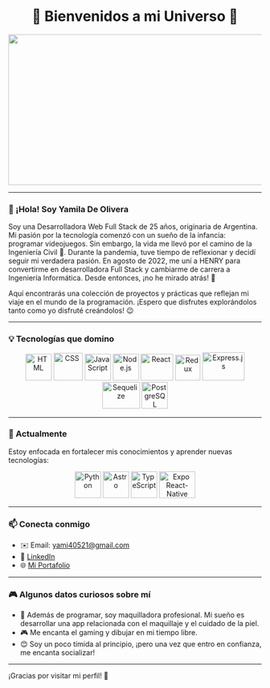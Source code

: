 <h1 align="center">🌌 Bienvenidos a mi Universo 🌌</h1>

<p align="center">
  <img src="https://i.pinimg.com/originals/7a/c7/1e/7ac71e72373b0fb270b3a6d72e44eea3.gif" width="800px" height="300px"/>
</p>

---

### 👋 ¡Hola! Soy Yamila De Olivera

Soy una Desarrolladora Web Full Stack de 25 años, originaria de Argentina. Mi pasión por la tecnología comenzó con un sueño de la infancia: programar videojuegos. Sin embargo, la vida me llevó por el camino de la Ingeniería Civil 🤔. Durante la pandemia, tuve tiempo de reflexionar y decidí seguir mi verdadera pasión. En agosto de 2022, me uní a HENRY para convertirme en desarrolladora Full Stack y cambiarme de carrera a Ingeniería Informática. Desde entonces, ¡no he mirado atrás! 🚀

Aquí encontrarás una colección de proyectos y prácticas que reflejan mi viaje en el mundo de la programación. ¡Espero que disfrutes explorándolos tanto como yo disfruté creándolos! 😉

---

### 💡 Tecnologías que domino

<div align="center">
  <img src="https://www.w3.org/html/logo/img/mark-only-icon.png" alt="HTML" width="52px" height="53px">
  <img src="https://1000marcas.net/wp-content/uploads/2021/02/CSS-Logo-500x283.png" alt="CSS" width="58px" height="55px">
  <img src="https://www.freepnglogos.com/uploads/javascript-png/png-javascript-badge-picture-8.png" alt="JavaScript" width="52px" height="53px">
  <img src="https://cdn-icons-png.flaticon.com/512/919/919825.png" alt="Node.js" width="52px" height="53px">
  <img src="https://upload.wikimedia.org/wikipedia/commons/thumb/a/a7/React-icon.svg/512px-React-icon.svg.png?20220125121207" alt="React" width="65px" height="53px">
  <img src="https://raw.githubusercontent.com/reduxjs/redux/master/logo/logo.png" alt="Redux" width="50px" height="51px">
  <img src="https://blobscdn.gitbook.com/v0/b/gitbook-28427.appspot.com/o/assets%2F-Lgyno4NC7rhy49BAEjN%2F-Lh14lb3LH4C886qWxYA%2F-Lh1DZeIUQennGd9RiHe%2FScreen%20Shot%202019-06-10%20at%2011.30.20%20AM.png?alt=media&token=784b79f6-81b5-4308-97a2-155afb9d496f" alt="Express.js" width="84px" height="56px">
  <img src="https://www.vectorlogo.zone/logos/sequelizejs/sequelizejs-ar21.svg" alt="Sequelize" width="75px" height="53px">
  <img src="https://cdn.iconscout.com/icon/free/png-64/postgresql-11-1175122.png" alt="PostgreSQL" width="52px" height="53px">
</div>

---

### 🌱 Actualmente

Estoy enfocada en fortalecer mis conocimientos y aprender nuevas tecnologías:

<div align="center">
  <img src="https://cdn.iconscout.com/icon/free/png-64/python-3521655-2945099.png" alt="Python" width="52px" height="53px">
  <img src="https://icon.icepanel.io/Technology/png-shadow-512/Astro.png" alt="Astro" width="52px" height="53px">
  <img src="https://cdn.worldvectorlogo.com/logos/typescript.svg" alt="TypeScript" width="52px" height="53px">
  <img src="https://blixtdev.com/content/images/size/w2000/2022/10/exp.png" alt="Expo React-Native" width="72px" height="53px">
</div>

---

### 📫 Conecta conmigo

- ✉️ Email: [yami40521@gmail.com](mailto:yami40521@gmail.com)
- 💼 [LinkedIn](https://www.linkedin.com/in/yamila-de-olivera/)
- 🌐 [Mi Portafolio](https://master--portafolio-yamila-de-olivera.netlify.app/)

---

### 🎮 Algunos datos curiosos sobre mí

- 💄 Además de programar, soy maquilladora profesional. Mi sueño es desarrollar una app relacionada con el maquillaje y el cuidado de la piel.
- 🎮 Me encanta el gaming y dibujar en mi tiempo libre.
- 😊 Soy un poco tímida al principio, ¡pero una vez que entro en confianza, me encanta socializar!

---

¡Gracias por visitar mi perfil! 🚀
